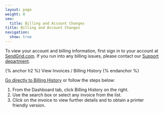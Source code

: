 ```yaml
---
layout: page
weight: 0
seo:
  title: Billing and Account Changes
title: Billing and Account Changes
navigation:
  show: true
---
```


To view your account and billing information, first sign in to your account at [SendGrid.com](https://sendgrid.com). If you run into any billing issues, please contact our [Support department](http://support.sendgrid.com).

{% anchor h2 %}
View Invoices / Billing History
{% endanchor %}

[Go directly to Billing History](https://sendgrid.com/billing "SendGrid Billing") or follow the steps below:

1.  From the Dashboard tab, click Billing History on the right.
2.  Use the search box or select any invoice from the list.
3.  Click on the invoice to view further details and to obtain a printer friendly version.
